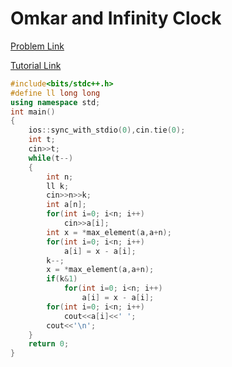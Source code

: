 # Omkar and Infinity Clock

[Problem Link](https://codeforces.com/problemset/problem/1392/B)

[Tutorial Link](https://codeforces.com/blog/entry/81565)


```cpp
#include<bits/stdc++.h>
#define ll long long
using namespace std;
int main()
{
    ios::sync_with_stdio(0),cin.tie(0);
    int t;
    cin>>t;
    while(t--)
    {
        int n;
        ll k;
        cin>>n>>k;
        int a[n];
        for(int i=0; i<n; i++)
            cin>>a[i];
        int x = *max_element(a,a+n);
        for(int i=0; i<n; i++)
            a[i] = x - a[i];
        k--;
        x = *max_element(a,a+n);
        if(k&1)
            for(int i=0; i<n; i++)
                a[i] = x - a[i];
        for(int i=0; i<n; i++)
            cout<<a[i]<<' ';
        cout<<'\n';
    }
    return 0;
}
```
